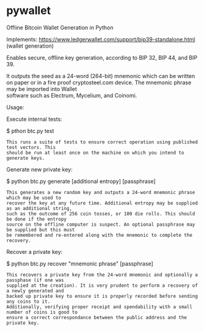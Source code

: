 # pywallet
Offline Bitcoin Wallet Generation in Python

Implements: https://www.ledgerwallet.com/support/bip39-standalone.html (wallet generation)
 
Enables secure, offline key generation, according to BIP 32, BIP 44, and BIP 39.

It outputs the seed as a 24-word (264-bit) mnemonic which can be written on paper or in 
a fire proof cryptosteel.com device.  The mnemonic phrase may be imported into Wallet  
software such as Electrum, Mycelium, and Coinomi.


Usage:

Execute internal tests:

  $ pthon btc.py test

    This runs a suite of tests to ensure correct operation using published test vectors. This 
    should be run at least once on the machine on which you intend to generate keys.

Generate new private key:

  $ python btc.py generate [additional entropy] [passphrase]

    This generates a new random key and outputs a 24-word mnemonic phrase which may be used to 
    recover the key at any future time. Additional entropy may be supplied as an additional string, 
    such as the outcome of 256 coin tosses, or 100 die rolls. This should be done if the entropy 
    source on the offline computer is suspect. An optional passphrase may be supplied but this must 
    be remembered and re-entered along with the mnemonic to complete the recovery.

Recover a private key:

  $ python btc.py recover "mnemonic phrase" [passphrase]

    This recovers a private key from the 24-word mnemonic and optionally a passphase (if one was 
    supplied at the creation). It is very prudent to perform a recovery of a newly generated and 
    backed up private key to ensure it is properly recorded before sending any coins to it.  
    Additionally, verifying proper receipt and spendability with a small number of coins is good to 
    ensure a correct correspondance between the public address and the private key.
